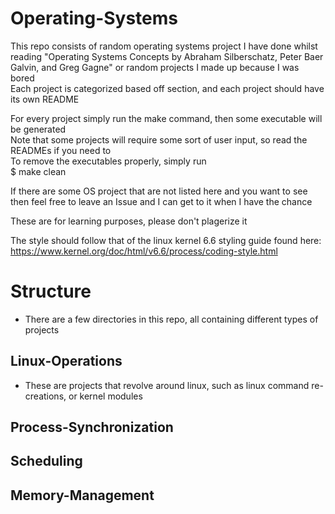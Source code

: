 # Operating-Systems

This repo consists of random operating systems project I have done whilst reading "Operating Systems Concepts by Abraham Silberschatz, Peter Baer Galvin, and Greg Gagne" or random projects I made up because I was bored <br> 
Each project is categorized based off section, and each project should have its own README 

For every project simply run the make command, then some executable will be generated<br>
Note that some projects will require some sort of user input, so read the READMEs if you need to<br>
To remove the executables properly, simply run <br>
$ make clean 

If there are some OS project that are not listed here and you want to see then feel free to leave an Issue and I can get to it when I have the chance

These are for learning purposes, please don't plagerize it

The style should follow that of the linux kernel 6.6 styling guide found here: 
https://www.kernel.org/doc/html/v6.6/process/coding-style.html


# Structure
- There are a few directories in this repo, all containing different types of projects
## Linux-Operations
- These are projects that revolve around linux, such as linux command re-creations, or kernel modules 
## Process-Synchronization
## Scheduling
## Memory-Management   
